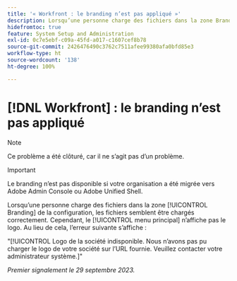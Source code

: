 ```yaml
---
title: '« Workfront : le branding n’est pas appliqué »'
description: Lorsqu’une personne charge des fichiers dans la zone Branding de la configuration, les fichiers semblent être chargés correctement. Cependant, le menu principal n’affiche pas le logo. Au lieu de cela, un message d’erreur s’affiche.
hidefromtoc: true
feature: System Setup and Administration
exl-id: 0c7e5ebf-c09a-45fd-a017-c1607cef8b78
source-git-commit: 2426476490c3762c7511afee99380afa0bfd85e3
workflow-type: ht
source-wordcount: '138'
ht-degree: 100%

---
```


# [!DNL Workfront] : le branding n’est pas appliqué

>[!NOTE]
>
>Ce problème a été clôturé, car il ne s’agit pas d’un problème.

>[!IMPORTANT]
>
>Le branding n’est pas disponible si votre organisation a été migrée vers Adobe Admin Console ou Adobe Unified Shell.

Lorsqu’une personne charge des fichiers dans la zone [!UICONTROL Branding] de la configuration, les fichiers semblent être chargés correctement. Cependant, le [!UICONTROL menu principal] n’affiche pas le logo. Au lieu de cela, l’erreur suivante s’affiche :

&quot;[!UICONTROL Logo de la société indisponible. Nous n’avons pas pu charger le logo de votre société sur l’URL fournie. Veuillez contacter votre administrateur système.]&quot;

_Premier signalement le 29 septembre 2023._
